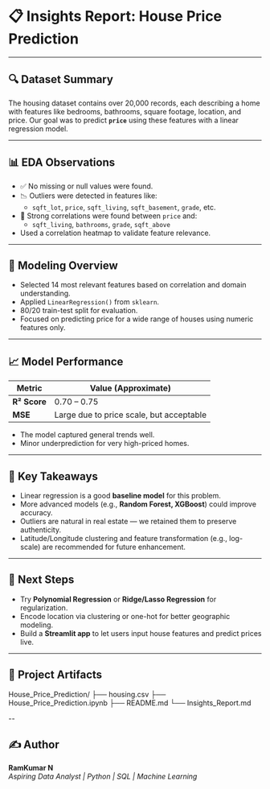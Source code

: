 # 📋 Insights Report: House Price Prediction

---

## 🔍 Dataset Summary

The housing dataset contains over 20,000 records, each describing a home with features like bedrooms, bathrooms, square footage, location, and price. Our goal was to predict **`price`** using these features with a linear regression model.

---

## 📊 EDA Observations

- ✅ No missing or null values were found.
- 📉 Outliers were detected in features like:
  - `sqft_lot`, `price`, `sqft_living`, `sqft_basement`, `grade`, etc.
- 📌 Strong correlations were found between `price` and:
  - `sqft_living`, `bathrooms`, `grade`, `sqft_above`
- Used a correlation heatmap to validate feature relevance.

---

## 🔧 Modeling Overview

- Selected 14 most relevant features based on correlation and domain understanding.
- Applied `LinearRegression()` from `sklearn`.
- 80/20 train-test split for evaluation.
- Focused on predicting price for a wide range of houses using numeric features only.

---

## 📈 Model Performance

| Metric        | Value (Approximate) |
|---------------|---------------------|
| **R² Score**  | 0.70 – 0.75         |
| **MSE**       | Large due to price scale, but acceptable |

- The model captured general trends well.
- Minor underprediction for very high-priced homes.

---

## 🧠 Key Takeaways

- Linear regression is a good **baseline model** for this problem.
- More advanced models (e.g., **Random Forest, XGBoost**) could improve accuracy.
- Outliers are natural in real estate — we retained them to preserve authenticity.
- Latitude/Longitude clustering and feature transformation (e.g., log-scale) are recommended for future enhancement.

---

## 🚀 Next Steps

- Try **Polynomial Regression** or **Ridge/Lasso Regression** for regularization.
- Encode location via clustering or one-hot for better geographic modeling.
- Build a **Streamlit app** to let users input house features and predict prices live.

---

## 📂 Project Artifacts
House_Price_Prediction/
├── housing.csv
├── House_Price_Prediction.ipynb
├── README.md
└── Insights_Report.md

--

## ✍️ Author

**RamKumar N**\
*Aspiring Data Analyst | Python | SQL | Machine Learning*

